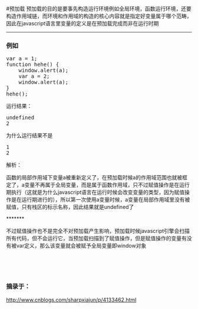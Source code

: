 #预加载
预加载的目的是要事先构造运行环境例如全局环境，函数运行环境，还要构造作用域链，而环境和作用域的构造的核心内容就是指定好变量属于哪个范畴，因此在javascript语言里变量的定义是在预加载完成而非在运行时期

*********
<h3>例如</h3>
<pre>
var a = 1;
function hehe() {
    window.alert(a);
    var a = 2;
    window.alert(a);
}
hehe();
</pre>
运行结果：
<pre>
undefined
2
</pre>
为什么运行结果不是
<pre>
1
2
</pre>
解析：<br/>
<p>函数的局部作用域下变量a被重新定义了，在预加载时候a的作用域范围也就被框定了，a变量不再属于全局变量，而是属于函数作用域，只不过赋值操作是在运行期执行（这就是为什么javascript语言在运行时候会改变变量的类型，因为赋值操作是在运行期进行的），所以第一次使用a变量时候，a变量在局部作用域里没有被赋值，只有栈区的标示名称，因此结果就是undefined了</p>
*******
<p>不过赋值操作也不是完全不对预加载产生影响，预加载时候javascript引擎会扫描所有代码，但不会运行它，当预加载扫描到了赋值操作，但是赋值操作的变量有没有被var定义，那么该变量就会被赋予全局变量即window对象</p>


<br/><br/><br/>
<h3>摘录于：</h3>
<a target="_blank" href="http://www.cnblogs.com/sharpxiajun/p/4133462.html">http://www.cnblogs.com/sharpxiajun/p/4133462.html</a>



